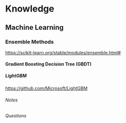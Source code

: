 # Knowledge

## Machine Learning

### Ensemble Methods
https://scikit-learn.org/stable/modules/ensemble.html#

#### Gradient Boosting Decision Tree (GBDT)
##### LightGBM
https://github.com/Microsoft/LightGBM
###### Notes
###### Questions
